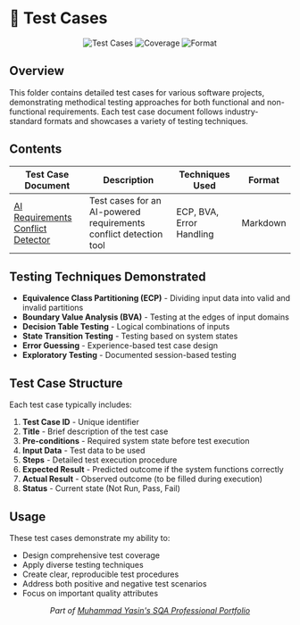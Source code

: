 # 🧪 Test Cases

<div align="center">

![Test Cases](https://img.shields.io/badge/Test%20Cases-Comprehensive-blue?style=flat)
![Coverage](https://img.shields.io/badge/Coverage-Functional%20%7C%20Non--Functional-green?style=flat)
![Format](https://img.shields.io/badge/Format-Structured-orange?style=flat)

</div>

## Overview

This folder contains detailed test cases for various software projects, demonstrating methodical testing approaches for both functional and non-functional requirements. Each test case document follows industry-standard formats and showcases a variety of testing techniques.

## Contents

| Test Case Document | Description | Techniques Used | Format |
|-------------------|-------------|----------------|--------|
| [AI Requirements Conflict Detector](./AI_Conflict_Detector_TestCases.md) | Test cases for an AI-powered requirements conflict detection tool | ECP, BVA, Error Handling | Markdown |

## Testing Techniques Demonstrated

- **Equivalence Class Partitioning (ECP)** - Dividing input data into valid and invalid partitions
- **Boundary Value Analysis (BVA)** - Testing at the edges of input domains
- **Decision Table Testing** - Logical combinations of inputs
- **State Transition Testing** - Testing based on system states
- **Error Guessing** - Experience-based test case design
- **Exploratory Testing** - Documented session-based testing

## Test Case Structure

Each test case typically includes:

1. **Test Case ID** - Unique identifier
2. **Title** - Brief description of the test case
3. **Pre-conditions** - Required system state before test execution
4. **Input Data** - Test data to be used
5. **Steps** - Detailed test execution procedure
6. **Expected Result** - Predicted outcome if the system functions correctly
7. **Actual Result** - Observed outcome (to be filled during execution)
8. **Status** - Current state (Not Run, Pass, Fail)

## Usage

These test cases demonstrate my ability to:
- Design comprehensive test coverage
- Apply diverse testing techniques
- Create clear, reproducible test procedures
- Address both positive and negative test scenarios
- Focus on important quality attributes

<div align="center">
  <i>Part of <a href="https://github.com/Yasin-asif/SQA-Professional-Portfolio">Muhammad Yasin's SQA Professional Portfolio</a></i>
</div> 